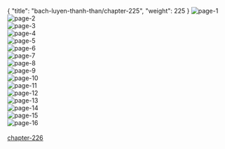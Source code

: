 { "title": "bach-luyen-thanh-than/chapter-225", "weight": 225 }
<img src="bach-luyen-thanh-than_0225_01-65bc39ed2b051d9b87c1581db21b4848.webp" alt="page-1" origin="http://1.bp.blogspot.com/-wAIRVx9TG3I/WukwQQcSj6I/AAAAAAAACf0/DAT3XJtILUYNEbvXo70P49j7uQ5_slb5gCLcBGAs/s1600/0002.jpg?imgmax=0"><br/>
<img src="bach-luyen-thanh-than_0225_02-a88a12bc4e2a5c982f362abfd9230590.webp" alt="page-2" origin="http://1.bp.blogspot.com/-YKsvHOWVubQ/WukwQdzHMEI/AAAAAAAACf4/15vm5L-M9s0hZEessNQTigVro35PuXcEgCLcBGAs/s1600/0003.jpg?imgmax=0"><br/>
<img src="bach-luyen-thanh-than_0225_03-c066e2abb0e742ecb4c056ab2f4b81be.webp" alt="page-3" origin="http://1.bp.blogspot.com/-6_QT0zcV8tc/WukwQR2hB_I/AAAAAAAACf8/PGZF98W-jWM4Ha2GqHAnGrFCvFX3Nw9SwCLcBGAs/s1600/0004.jpg?imgmax=0"><br/>
<img src="bach-luyen-thanh-than_0225_04-46ae79e66f2540b99caa550ef2db8691.webp" alt="page-4" origin="http://1.bp.blogspot.com/-_wfarZgKrho/WukwROxPJDI/AAAAAAAACgA/oV8-PhvgO9cf2KR6ZG4RiY_WbdIT8kppgCLcBGAs/s1600/0005.jpg?imgmax=0"><br/>
<img src="bach-luyen-thanh-than_0225_05-52cc6ab659a39867d5a57fc72890a721.webp" alt="page-5" origin="http://1.bp.blogspot.com/-gIzqjtoB2i8/WukwRawAzGI/AAAAAAAACgE/VWIAOYTnIKY0yFDvxtTBcgB9J17AU1NtACLcBGAs/s1600/0006.jpg?imgmax=0"><br/>
<img src="bach-luyen-thanh-than_0225_06-fecad8018d48c3bbf8ecb7cd259e3710.webp" alt="page-6" origin="http://1.bp.blogspot.com/-cu1vJUU4imA/WukwRUJINGI/AAAAAAAACgI/FsJyYsAe0Vg7z12vh1weMZ2JIbprgzoSACLcBGAs/s1600/0007.jpg?imgmax=0"><br/>
<img src="bach-luyen-thanh-than_0225_07-75cbc3290caa3a1d091f036eaaec7aad.webp" alt="page-7" origin="http://1.bp.blogspot.com/-bKnvmwuGtcg/WukwSDr2qhI/AAAAAAAACgM/-xI1e2-hilsuyEFY276HfVfMgsZtTD8SgCLcBGAs/s1600/0008.jpg?imgmax=0"><br/>
<img src="bach-luyen-thanh-than_0225_08-5229e0a8d3ab9b28ed84ea3dc3f2c9f7.webp" alt="page-8" origin="http://1.bp.blogspot.com/-ETgY3NBU9k8/WukwSpzkrtI/AAAAAAAACgQ/6lp28oRSJGQpeEzVU-3hQBPc1NGLwT0bgCLcBGAs/s1600/0009.jpg?imgmax=0"><br/>
<img src="bach-luyen-thanh-than_0225_09-98a38afafa83f2e7a80eedb4e90c9648.webp" alt="page-9" origin="http://1.bp.blogspot.com/-tbreLF2LCXs/WukwS7GuplI/AAAAAAAACgU/JcdraRhe0FY00AMXxRDQbW-4RPiNQp4_gCLcBGAs/s1600/0010.jpg?imgmax=0"><br/>
<img src="bach-luyen-thanh-than_0225_10-4371e16dbb671daaad027c3b904ccd93.webp" alt="page-10" origin="http://1.bp.blogspot.com/-eaaSL3alZP4/WukwTBFBKwI/AAAAAAAACgY/bCxSaOZW7us47xokg6iEcL1bbXWegbDPQCLcBGAs/s1600/0011.jpg?imgmax=0"><br/>
<img src="bach-luyen-thanh-than_0225_11-7fe586a7a9a78d1ce646a43529b78eda.webp" alt="page-11" origin="http://1.bp.blogspot.com/-H8vpW-68cpE/WukwTfU-6FI/AAAAAAAACgc/JmdDGqc_llgCrl7_CSXYO8qL-fbhoPc2QCLcBGAs/s1600/0012.jpg?imgmax=0"><br/>
<img src="bach-luyen-thanh-than_0225_12-7e855528176368e7fb903714c0a45768.webp" alt="page-12" origin="http://1.bp.blogspot.com/-z8guKtDXOyc/WukwT7cHeII/AAAAAAAACgg/uvOboG5fCPU-O_XVSGRmlYyq_Q9YCRwVACLcBGAs/s1600/0013.jpg?imgmax=0"><br/>
<img src="bach-luyen-thanh-than_0225_13-abae77d0369e3c6ad3e4004b112f64cd.webp" alt="page-13" origin="http://1.bp.blogspot.com/-WdbDj7wqAVI/WukwUABBG3I/AAAAAAAACgk/epEhbV-_-xom6CCa1m_r472_wbU3jJtFQCLcBGAs/s1600/0014.jpg?imgmax=0"><br/>
<img src="bach-luyen-thanh-than_0225_14-ffd96d97059021703b41c730b38fbaf6.webp" alt="page-14" origin="http://1.bp.blogspot.com/-sMpZjkuKDr4/WukwUWaW0VI/AAAAAAAACgo/OZKrsw-ItF4ZofZLOQUukgHN8uKlLCF8ACLcBGAs/s1600/0015.jpg?imgmax=0"><br/>
<img src="bach-luyen-thanh-than_0225_15-48fa6115c25c340ad8f99efc4f91e8b0.webp" alt="page-15" origin="http://1.bp.blogspot.com/-MqUX293YubM/WukwUtF7eNI/AAAAAAAACgs/oPPOqUL34NAHTYVMIvMw6FVegKYvPwHrwCLcBGAs/s1600/0016.jpg?imgmax=0"><br/>
<img src="bach-luyen-thanh-than_0225_16-1f8b5704f488cce3893a970e0a8881ce.webp" alt="page-16" origin="http://1.bp.blogspot.com/-pahf4cK5DFs/WukwU3WEXGI/AAAAAAAACgw/guDux4P5zmUUuwhyYvCrnm9HL-kVGPzoACLcBGAs/s1600/0017.jpg?imgmax=0"><br/>
<br/><a class="nextchap" href="/bach-luyen-thanh-than/chapter-226">chapter-226</a>
